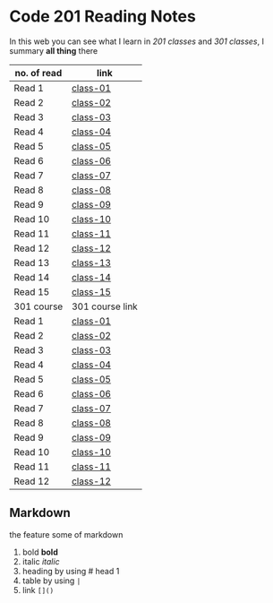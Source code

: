 # Code 201 Reading Notes
In this web you can see what I learn in *201 classes* and *301 classes*, I summary **all thing** there

no. of read | link
------------|------
Read 1 | [class-01](https://sondoshassan.github.io/reading-notes/class-01)
Read 2 | [class-02](https://sondoshassan.github.io/reading-notes/class-02)
Read 3 | [class-03](https://sondoshassan.github.io/reading-notes/class-03)
Read 4 | [class-04](https://sondoshassan.github.io/reading-notes/class-04)
Read 5 | [class-05](https://sondoshassan.github.io/reading-notes/class-05)
Read 6 | [class-06](https://sondoshassan.github.io/reading-notes/class-06)
Read 7 | [class-07](https://sondoshassan.github.io/reading-notes/class-07)
Read 8 | [class-08](https://sondoshassan.github.io/reading-notes/class-08)
Read 9 | [class-09](https://sondoshassan.github.io/reading-notes/class-09)
Read 10 | [class-10](https://sondoshassan.github.io/reading-notes/class-10)
Read 11 | [class-11](https://sondoshassan.github.io/reading-notes/class-11)
Read 12 | [class-12](https://sondoshassan.github.io/reading-notes/class-12)
Read 13 | [class-13](https://sondoshassan.github.io/reading-notes/class-13)
Read 14 | [class-14](https://sondoshassan.github.io/reading-notes/class-14)
Read 15 | [class-15](https://sondoshassan.github.io/reading-notes/class-15)
301 course | 301 course link
Read 1 | [class-01](./read-01.md)
Read 2 | [class-02](./read-02.md)
Read 3 | [class-03](./read-03.md)
Read 4 | [class-04](./read-04.md)
Read 5 | [class-05](./read-05.md)
Read 6 | [class-06](./read-06.md)
Read 7 | [class-07](./read-07.md)
Read 8 | [class-08](./read-08.md)
Read 9 | [class-09](./read-09.md)
Read 10 | [class-10](./read-10.md)
Read 11 | [class-11](./read-11.md)
Read 12 | [class-12](./read-12.md)




## Markdown
the feature some of markdown
1. bold **bold**
2. italic *italic*
3. heading by using # head 1
4. table by using `|`
5. link `[]()`





